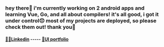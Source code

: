 ### hey there🌸 i'm currently working on 2 android apps and learning Vue, Go, and all about compilers! it's all good, i got it under control😔 most of my projects are deployed, so please check them out! thank you🌿

#### [👩‍🏫Linkedin](https://www.linkedin.com/in/laila-chammaa/) ----- [🎨UI portfolio](https://laila_chammaa.artstation.com/)
